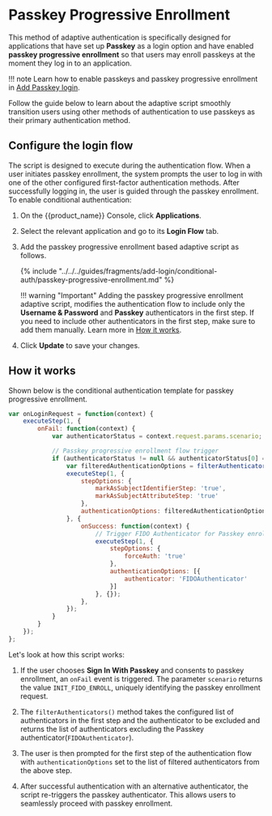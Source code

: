 # Passkey Progressive Enrollment

This method of adaptive authentication is specifically designed for applications that have set up **Passkey** as a login option and have enabled **passkey progressive enrollment** so that users may enroll passkeys at the moment they log in to an application.

!!! note
    Learn how to enable passkeys and passkey progressive enrollment in [Add Passkey login]({{base_path}}/guides/authentication/passwordless-login/add-passwordless-login-with-passkey/).

Follow the guide below to learn about the adaptive script smoothly transition users using other methods of authentication to use passkeys as their primary authentication method.

## Configure the login flow

The script is designed to execute during the authentication flow. When a user initiates passkey enrollment, the system prompts the user to log in with one of the other configured first-factor authentication methods. After successfully logging in, the user is guided through the passkey enrollment. To enable conditional authentication:

1. On the {{product_name}} Console, click **Applications**.

2. Select the relevant application and go to its **Login Flow** tab. 

3. Add the passkey progressive enrollment based adaptive script as follows.

    {% include "../../../guides/fragments/add-login/conditional-auth/passkey-progressive-enrollment.md" %}

    !!! warning "Important"
        Adding the passkey progressive enrollment adaptive script, modifies the authentication flow to include only the **Username & Password** and **Passkey** authenticators in the first step. If you need to include other authenticators in the first step, make sure to add them manually. Learn more in [How it works](#how-it-works).

4. Click **Update** to save your changes.

## How it works

Shown below is the conditional authentication template for passkey progressive enrollment.

```javascript
var onLoginRequest = function(context) {
    executeStep(1, {
        onFail: function(context) {
            var authenticatorStatus = context.request.params.scenario;

            // Passkey progressive enrollment flow trigger
            if (authenticatorStatus != null && authenticatorStatus[0] == 'INIT_FIDO_ENROLL') {
                var filteredAuthenticationOptions = filterAuthenticators(context.steps[1].options, 'FIDOAuthenticator');
                executeStep(1, {
                    stepOptions: {
                        markAsSubjectIdentifierStep: 'true',
                        markAsSubjectAttributeStep: 'true'
                    },
                    authenticationOptions: filteredAuthenticationOptions
                }, {
                    onSuccess: function(context) {
                        // Trigger FIDO Authenticator for Passkey enrollment
                        executeStep(1, {
                            stepOptions: {
                                forceAuth: 'true'
                            },
                            authenticationOptions: [{
                                authenticator: 'FIDOAuthenticator'
                            }]
                        }, {});
                    },
                });
            }
        }
    });
};
```

Let's look at how this script works:

1. If the user chooses **Sign In With Passkey** and consents to passkey enrollment, an `onFail` event is triggered. The parameter `scenario` returns the value `INIT_FIDO_ENROLL`, uniquely identifying the passkey enrollment request.

2. The `filterAuthenticators()` method takes the configured list of authenticators in the first step and the authenticator to be excluded and returns the list of authenticators excluding the Passkey authenticator(`FIDOAuthenticator`).

3. The user is then prompted for the first step of the authentication flow with `authenticationOptions` set to the list of filtered authenticators from the above step.

4. After successful authentication with an alternative authenticator, the script re-triggers the passkey authenticator. This allows users to seamlessly proceed with passkey enrollment.